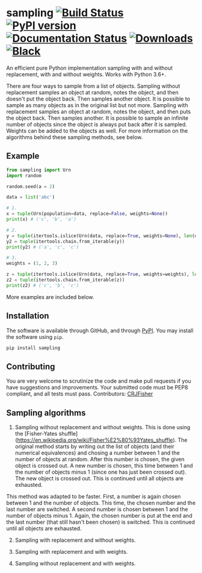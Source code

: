# sampling [![Build Status](https://travis-ci.com/tommyod/sampling.svg?branch=master)](https://travis-ci.com/tommyod/sampling) [![PyPI version](https://badge.fury.io/py/sampling.svg)](https://pypi.org/project/sampling/) [![Documentation Status](https://readthedocs.org/projects/sampling/badge/?version=latest)](https://sampling.readthedocs.io/en/latest/?badge=latest) [![Downloads](https://pepy.tech/badge/sampling)](https://pepy.tech/project/sampling) [![Black](https://img.shields.io/badge/code%20style-black-000000.svg)](https://github.com/ambv/black)

An efficient pure Python implementation sampling with and without replacement, with and without weights. Works with Python 3.6+.

There are four ways to sample from a list of objects. Sampling without replacement samples an object at random, notes the object, and then doesn't put the object back. Then samples another object. It is possible to sample as many objects as in the original list but not more. Sampling with replacement samples an object at random, notes the object, and then puts the object back. Then samples another. It is possible to sample an infinite number of objects since the object is always put back after it is sampled. Weights can be added to the objects as well. For more information on the algorithms behind these sampling methods, see below. 


## Example

```python
from sampling import Urn
import random

random.seed(a = 2)

data = list('abc')

# 1.
x = tuple(Urn(population=data, replace=False, weights=None))
print(x) # ('c', 'b', 'a')

# 2.
y = tuple(itertools.islice(Urn(data, replace=True, weights=None), len(data)))   
y2 = tuple(itertools.chain.from_iterable(y))
print(y2) # ('a', 'c', 'c')

# 3.
weights = (1, 2, 3)

z = tuple(itertools.islice(Urn(data, replace=True, weights=weights), len(data)))   
z2 = tuple(itertools.chain.from_iterable(z))
print(z2) # ('c', 'b', 'c')

```
More examples are included below.

## Installation

The software is available through GitHub, and through [PyPI](https://pypi.org/project/sampling/).
You may install the software using `pip`.

```bash
pip install sampling
```

## Contributing

You are very welcome to scrutinize the code and make pull requests if you have suggestions and improvements.
Your submitted code must be PEP8 compliant, and all tests must pass.
Contributors: [CRJFisher](https://github.com/CRJFisher)


## Sampling algorithms 

1. Sampling without replacement and without weights. This is done using the [Fisher-Yates shuffle] (https://en.wikipedia.org/wiki/Fisher%E2%80%93Yates_shuffle). The original method starts by writing out the list of objects (and their numerical equivalences) and chosing a number between 1 and the number of objects at random. After this number is chosen, the given object is crossed out. A new number is chosen, this time between 1 and the number of objects minus 1 (since one has just been crossed out). The new object is crossed out. This is continued until all objects are exhausted. 

This method was adapted to be faster. First, a number is again chosen between 1 and the number of objects. This time, the chosen number and the last number are switched. A second number is chosen between 1 and the number of objects minus 1. Again, the chosen number is put at the end and the last number (that still hasn't been chosen) is switched. This is continued until all objects are exhausted. 

2. Sampling with replacement and without weights. 

3. Sampling with replacement and with weights.

4. Sampling without replacement and with weights. 
